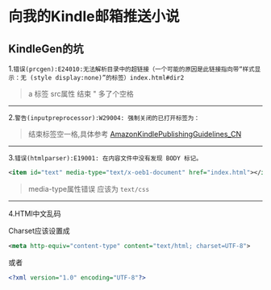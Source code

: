 # 向我的Kindle邮箱推送小说

## KindleGen的坑

1.`错误(prcgen):E24010:无法解析目录中的超链接（一个可能的原因是此链接指向带“样式显示：无 (style display:none)”的标签）index.html#dir2`
> a 标签 src属性 结束 " 多了个空格

---
2.`警告(inputpreprocessor):W29004: 强制关闭的已打开标签为：`
> 结束标签空一格,具体参考 [AmazonKindlePublishingGuidelines_CN](AmazonKindlePublishingGuidelines_CN.pdf)
---

3.`错误(htmlparser):E19001: 在内容文件中没有发现 BODY 标记。`

``` xml
<item id="text" media-type="text/x-oeb1-document" href="index.html"></item>
```

> media-type属性错误 应该为 `text/css`

---
4.HTMl中文乱码  

Charset应该设置成

```xml
<meta http-equiv="content-type" content="text/html; charset=UTF-8">
```

或者

```xml
<?xml version="1.0" encoding="UTF-8"?>
```
